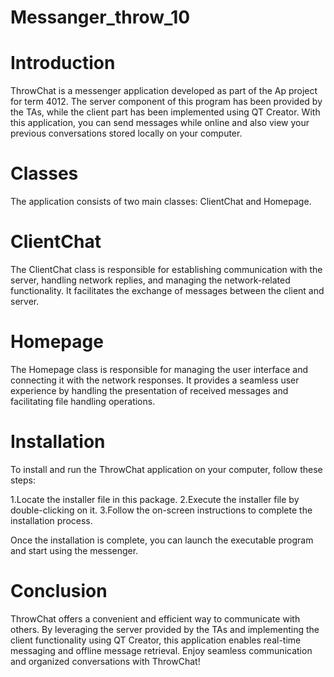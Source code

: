 # Messanger_throw_10

# Introduction
ThrowChat is a messenger application developed as part of the Ap project for term 4012. The server component of this program has been provided by the TAs,
while the client part has been implemented using QT Creator. With this application, you can send messages while online and also view your previous conversations stored locally on your computer.

# Classes
The application consists of two main classes: ClientChat and Homepage.

# ClientChat
The ClientChat class is responsible for establishing communication with the server, handling network replies, and managing the network-related functionality. It facilitates the exchange of messages between the client and server.

# Homepage
The Homepage class is responsible for managing the user interface and connecting it with the network responses. It provides a seamless user experience by handling the presentation of received messages and facilitating file handling operations.

# Installation
To install and run the ThrowChat application on your computer, follow these steps:

1.Locate the installer file in this package.
2.Execute the installer file by double-clicking on it.
3.Follow the on-screen instructions to complete the installation process.

Once the installation is complete, you can launch the executable program and start using the messenger.

# Conclusion
ThrowChat offers a convenient and efficient way to communicate with others. By leveraging the server provided by the TAs and implementing the client functionality using QT Creator, this application enables real-time messaging and offline message retrieval. Enjoy seamless communication and organized conversations with ThrowChat!
